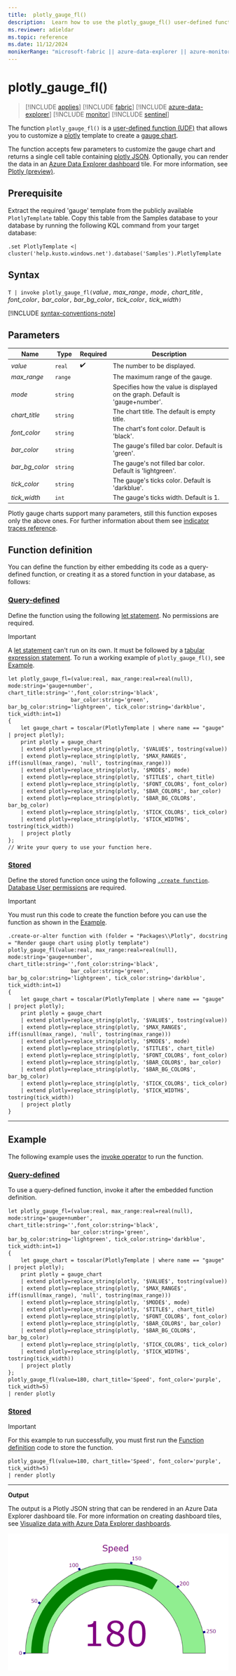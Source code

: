 ```yaml
---
title:  plotly_gauge_fl()
description:  Learn how to use the plotly_gauge_fl() user-defined function.
ms.reviewer: adieldar
ms.topic: reference
ms.date: 11/12/2024
monikerRange: "microsoft-fabric || azure-data-explorer || azure-monitor || microsoft-sentinel"
---
```

# plotly_gauge_fl()

>[!INCLUDE [applies](../includes/applies-to-version/applies.md)] [!INCLUDE [fabric](../includes/applies-to-version/fabric.md)] [!INCLUDE [azure-data-explorer](../includes/applies-to-version/azure-data-explorer.md)] [!INCLUDE [monitor](../includes/applies-to-version/monitor.md)] [!INCLUDE [sentinel](../includes/applies-to-version/sentinel.md)]

The function `plotly_gauge_fl()` is a [user-defined function (UDF)](../query/functions/user-defined-functions.md) that allows you to customize a [plotly](https://plotly.com/python/) template to create a [gauge chart](https://plotly.com/python/gauge-charts/).  

The function accepts few parameters to customize the gauge chart and returns a single cell table containing [plotly JSON](https://plotly.com/chart-studio-help/json-chart-schema/). Optionally, you can render the data in an [Azure Data Explorer dashboard](/azure/data-explorer/azure-data-explorer-dashboards) tile. For more information, see [Plotly (preview)](../query/visualization-plotly.md).

## Prerequisite

Extract the required 'gauge' template from the publicly available `PlotlyTemplate` table. Copy this table from the Samples database to your database by running the following KQL command from your target database: 

```kusto
.set PlotlyTemplate <| cluster('help.kusto.windows.net').database('Samples').PlotlyTemplate
```

## Syntax

`T | invoke plotly_gauge_fl(`*value*`,` *max_range*`,` *mode*`,` *chart_title*`,` *font_color*`,` *bar_color*`,` *bar_bg_color*`,` *tick_color*`,` *tick_width*`)`

[!INCLUDE [syntax-conventions-note](../includes/syntax-conventions-note.md)]

## Parameters

| Name | Type | Required | Description |
|--|--|--|--|
| *value* | `real` |  :heavy_check_mark: | The number to be displayed.|
| *max_range* | `range` | | The maximum range of the gauge.|
| *mode* | `string` | | Specifies how the value is displayed on the graph. Default is 'gauge+number'.|
| *chart_title* | `string` | | The chart title. The default is empty title.|
| *font_color* | `string` | | The chart's font color. Default is 'black'.|
| *bar_color* | `string` | | The gauge's filled bar color. Default is 'green'.|
| *bar_bg_color* | `string` | | The gauge's not filled bar color. Default is 'lightgreen'.|
| *tick_color* | `string` | | The gauge's ticks color. Default is 'darkblue'.|
| *tick_width* | `int` | | The gauge's ticks width. Default is 1.|

Plotly gauge charts support many parameters, still this function exposes only the above ones. For further information about them see [indicator traces reference](https://plotly.com/python/reference/indicator/).

## Function definition

You can define the function by either embedding its code as a query-defined function, or creating it as a stored function in your database, as follows:

### [Query-defined](#tab/query-defined)

Define the function using the following [let statement](../query/let-statement.md). No permissions are required.

> [!IMPORTANT]
> A [let statement](../query/let-statement.md) can't run on its own. It must be followed by a [tabular expression statement](../query/tabular-expression-statements.md). To run a working example of `plotly_gauge_fl()`, see [Example](#example).

```kusto
let plotly_gauge_fl=(value:real, max_range:real=real(null), mode:string='gauge+number', chart_title:string='',font_color:string='black',
                    bar_color:string='green', bar_bg_color:string='lightgreen', tick_color:string='darkblue', tick_width:int=1)
{
    let gauge_chart = toscalar(PlotlyTemplate | where name == "gauge" | project plotly);
    print plotly = gauge_chart
    | extend plotly=replace_string(plotly, '$VALUE$', tostring(value))
    | extend plotly=replace_string(plotly, '$MAX_RANGE$', iff(isnull(max_range), 'null', tostring(max_range)))
    | extend plotly=replace_string(plotly, '$MODE$', mode)
    | extend plotly=replace_string(plotly, '$TITLE$', chart_title)
    | extend plotly=replace_string(plotly, '$FONT_COLOR$', font_color)
    | extend plotly=replace_string(plotly, '$BAR_COLOR$', bar_color)
    | extend plotly=replace_string(plotly, '$BAR_BG_COLOR$', bar_bg_color)
    | extend plotly=replace_string(plotly, '$TICK_COLOR$', tick_color)
    | extend plotly=replace_string(plotly, '$TICK_WIDTH$', tostring(tick_width))
    | project plotly
};
// Write your query to use your function here.
```

### [Stored](#tab/stored)

Define the stored function once using the following [`.create function`](../management/create-function.md). [Database User permissions](../access-control/role-based-access-control.md) are required.

> [!IMPORTANT]
> You must run this code to create the function before you can use the function as shown in the [Example](#example).

```kusto
.create-or-alter function with (folder = "Packages\\Plotly", docstring = "Render gauge chart using plotly template")
plotly_gauge_fl(value:real, max_range:real=real(null), mode:string='gauge+number', chart_title:string='',font_color:string='black',
                    bar_color:string='green', bar_bg_color:string='lightgreen', tick_color:string='darkblue', tick_width:int=1)
{
    let gauge_chart = toscalar(PlotlyTemplate | where name == "gauge" | project plotly);
    print plotly = gauge_chart
    | extend plotly=replace_string(plotly, '$VALUE$', tostring(value))
    | extend plotly=replace_string(plotly, '$MAX_RANGE$', iff(isnull(max_range), 'null', tostring(max_range)))
    | extend plotly=replace_string(plotly, '$MODE$', mode)
    | extend plotly=replace_string(plotly, '$TITLE$', chart_title)
    | extend plotly=replace_string(plotly, '$FONT_COLOR$', font_color)
    | extend plotly=replace_string(plotly, '$BAR_COLOR$', bar_color)
    | extend plotly=replace_string(plotly, '$BAR_BG_COLOR$', bar_bg_color)
    | extend plotly=replace_string(plotly, '$TICK_COLOR$', tick_color)
    | extend plotly=replace_string(plotly, '$TICK_WIDTH$', tostring(tick_width))
    | project plotly
}
```

---

## Example

The following example uses the [invoke operator](../query/invoke-operator.md) to run the function.

### [Query-defined](#tab/query-defined)

To use a query-defined function, invoke it after the embedded function definition.

```kusto
let plotly_gauge_fl=(value:real, max_range:real=real(null), mode:string='gauge+number', chart_title:string='',font_color:string='black',
                    bar_color:string='green', bar_bg_color:string='lightgreen', tick_color:string='darkblue', tick_width:int=1)
{
    let gauge_chart = toscalar(PlotlyTemplate | where name == "gauge" | project plotly);
    print plotly = gauge_chart
    | extend plotly=replace_string(plotly, '$VALUE$', tostring(value))
    | extend plotly=replace_string(plotly, '$MAX_RANGE$', iff(isnull(max_range), 'null', tostring(max_range)))
    | extend plotly=replace_string(plotly, '$MODE$', mode)
    | extend plotly=replace_string(plotly, '$TITLE$', chart_title)
    | extend plotly=replace_string(plotly, '$FONT_COLOR$', font_color)
    | extend plotly=replace_string(plotly, '$BAR_COLOR$', bar_color)
    | extend plotly=replace_string(plotly, '$BAR_BG_COLOR$', bar_bg_color)
    | extend plotly=replace_string(plotly, '$TICK_COLOR$', tick_color)
    | extend plotly=replace_string(plotly, '$TICK_WIDTH$', tostring(tick_width))
    | project plotly
};
plotly_gauge_fl(value=180, chart_title='Speed', font_color='purple', tick_width=5)
| render plotly 
```

### [Stored](#tab/stored)

> [!IMPORTANT]
> For this example to run successfully, you must first run the [Function definition](#function-definition) code to store the function.

```kusto
plotly_gauge_fl(value=180, chart_title='Speed', font_color='purple', tick_width=5)
| render plotly 
```

---

**Output**

The output is a Plotly JSON string that can be rendered in an Azure Data Explorer dashboard tile. For more information on creating dashboard tiles, see [Visualize data with Azure Data Explorer dashboards](/azure/data-explorer/azure-data-explorer-dashboards).

![Screenshot of gauge chart with random data.](media/plotly-gauge-fl\plotly-gauge-chart.png)

